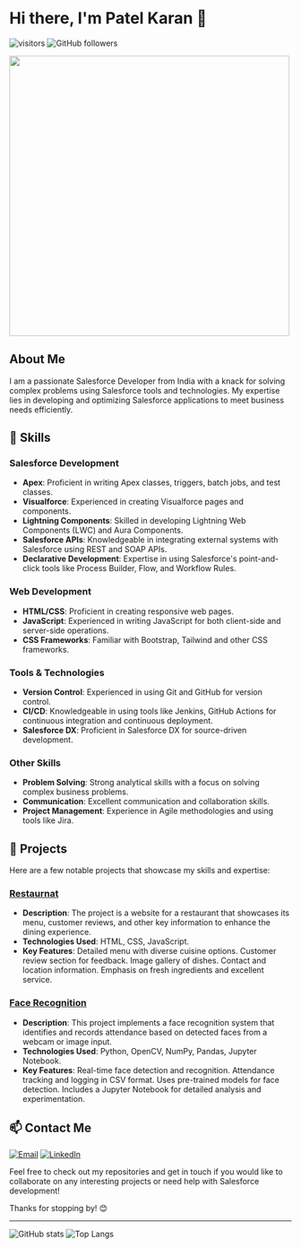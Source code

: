 # Hi there, I'm Patel Karan 👋

![visitors](https://visitor-badge.glitch.me/badge?page_id=patelkaran0104)
![GitHub followers](https://img.shields.io/github/followers/patelkaran0104?label=Follow&style=social)

<img src="https://media.giphy.com/media/26tn33aiTi1jkl6H6/giphy.gif" width="500"/>

## About Me
I am a passionate Salesforce Developer from India with a knack for solving complex problems using Salesforce tools and technologies. My expertise lies in developing and optimizing Salesforce applications to meet business needs efficiently.

## 🔧 Skills

### Salesforce Development
- **Apex**: Proficient in writing Apex classes, triggers, batch jobs, and test classes.
- **Visualforce**: Experienced in creating Visualforce pages and components.
- **Lightning Components**: Skilled in developing Lightning Web Components (LWC) and Aura Components.
- **Salesforce APIs**: Knowledgeable in integrating external systems with Salesforce using REST and SOAP APIs.
- **Declarative Development**: Expertise in using Salesforce's point-and-click tools like Process Builder, Flow, and Workflow Rules.

### Web Development
- **HTML/CSS**: Proficient in creating responsive web pages.
- **JavaScript**: Experienced in writing JavaScript for both client-side and server-side operations.
- **CSS Frameworks**: Familiar with Bootstrap, Tailwind and other CSS frameworks.

### Tools & Technologies
- **Version Control**: Experienced in using Git and GitHub for version control.
- **CI/CD**: Knowledgeable in using tools like Jenkins, GitHub Actions for continuous integration and continuous deployment.
- **Salesforce DX**: Proficient in Salesforce DX for source-driven development.

### Other Skills
- **Problem Solving**: Strong analytical skills with a focus on solving complex business problems.
- **Communication**: Excellent communication and collaboration skills.
- **Project Management**: Experience in Agile methodologies and using tools like Jira.

## 🚀 Projects
Here are a few notable projects that showcase my skills and expertise:

### [Restaurnat](https://github.com/PatelKaran0104/restaurant)
- **Description**: The project is a website for a restaurant that showcases its menu, customer reviews, and other key information to enhance the dining experience.
- **Technologies Used**: HTML, CSS, JavaScript.
- **Key Features**: Detailed menu with diverse cuisine options.
Customer review section for feedback.
Image gallery of dishes.
Contact and location information.
Emphasis on fresh ingredients and excellent service.

### [Face Recognition](https://github.com/PatelKaran0104/Face-Recognition)
- **Description**:  This project implements a face recognition system that identifies and records attendance based on detected faces from a webcam or image input.
- **Technologies Used**: Python, OpenCV, NumPy, Pandas, Jupyter Notebook.
- **Key Features**: Real-time face detection and recognition.
Attendance tracking and logging in CSV format.
Uses pre-trained models for face detection.
Includes a Jupyter Notebook for detailed analysis and experimentation.

## 📫 Contact Me
[![Email](https://img.shields.io/badge/Email-D14836?style=for-the-badge&logo=gmail&logoColor=white)](mailto:khpatel0104@gmail.com)
[![LinkedIn](https://img.shields.io/badge/LinkedIn-0077B5?style=for-the-badge&logo=linkedin&logoColor=white)](https://www.linkedin.com/in/karan-patel-087615255/)

Feel free to check out my repositories and get in touch if you would like to collaborate on any interesting projects or need help with Salesforce development!

Thanks for stopping by! 😊

---

![GitHub stats](https://github-readme-stats.vercel.app/api?username=patelkaran0104&show_icons=true&theme=radical)
![Top Langs](https://github-readme-stats.vercel.app/api/top-langs/?username=patelkaran0104&layout=compact&theme=radical)
